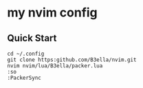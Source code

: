 # my nvim config
## Quick Start
```
cd ~/.config
git clone https:github.com/B3ella/nvim.git
nvim nvim/lua/B3ella/packer.lua
:so
:PackerSync
```
